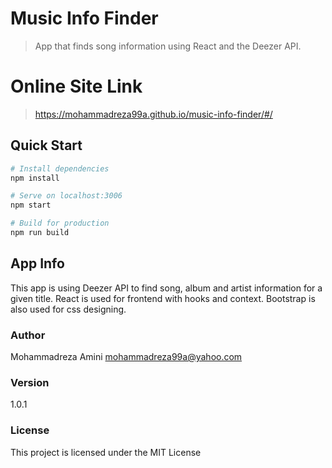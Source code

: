 # Music Info Finder

> App that finds song information using React and the Deezer API.

# Online Site Link

> https://mohammadreza99a.github.io/music-info-finder/#/

## Quick Start

```bash
# Install dependencies
npm install

# Serve on localhost:3006
npm start

# Build for production
npm run build
```

## App Info

This app is using Deezer API to find song, album and artist information for a given title.
React is used for frontend with hooks and context.
Bootstrap is also used for css designing.

### Author

Mohammadreza Amini
mohammadreza99a@yahoo.com

### Version

1.0.1

### License

This project is licensed under the MIT License
